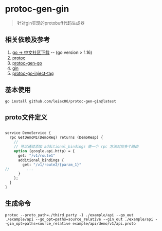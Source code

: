 # protoc-gen-gin
> 针对gin实现的protobuff代码生成器

## 相关依赖及参考
1. [go -> 中文社区下载](https://studygolang.com/dl) -- (go version > 1.16)
2. [protoc](https://github.com/protocolbuffers/protobuf/releases)
3. [protoc-gen-go](https://github.com/protocolbuffers/protobuf-go/releases)
4. [gin](https://github.com/gin-gonic/gin)
5. [protoc-go-inject-tag](https://github.com/favadi/protoc-go-inject-tag)

## 基本使用
```shell
go install github.com/leiax00/protoc-gen-gin@latest
```

## proto文件定义
```protobuf

service DemoService {
  rpc GetDemoM1(DemoReq) returns (DemoResp) {
    // 
    // 可以通过添加 additional_bindings 使一个 rpc 方法对应多个路由
    option (google.api.http) = {
      get: "/v1/route1"
      additional_bindings {
        get: "/v1/route2/{param_1}"
//        ...
      }
    };
  }
}
```
## 生成命令
```shell
protoc --proto_path=./third_party -I ./example/api --go_out ./example/api --go_opt=paths=source_relative --gin_out ./example/api --gin_opt=paths=source_relative example/api/demo/v1/api.proto
```